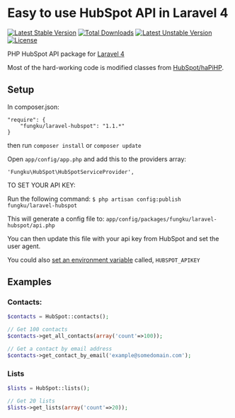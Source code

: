 Easy to use HubSpot API in Laravel 4
===================

[![Latest Stable Version](https://poser.pugx.org/fungku/laravel-hubspot/v/stable.svg)](https://packagist.org/packages/fungku/laravel-hubspot) [![Total Downloads](https://poser.pugx.org/fungku/laravel-hubspot/downloads.svg)](https://packagist.org/packages/fungku/laravel-hubspot) [![Latest Unstable Version](https://poser.pugx.org/fungku/laravel-hubspot/v/unstable.svg)](https://packagist.org/packages/fungku/laravel-hubspot) [![License](https://poser.pugx.org/fungku/laravel-hubspot/license.svg)](https://packagist.org/packages/fungku/laravel-hubspot)

PHP HubSpot API package for [Laravel 4](http://laravel.com/)

Most of the hard-working code is modified classes from [HubSpot/haPiHP](https://github.com/HubSpot/haPiHP).

## Setup

In composer.json:

```
"require": {
	"fungku/laravel-hubspot": "1.1.*"
}
```
then run `composer install` or `composer update`

Open `app/config/app.php` and add this to the providers array:

```
'Fungku\HubSpot\HubSpotServiceProvider',
```

TO SET YOUR API KEY:

Run the following command: `$ php artisan config:publish fungku/laravel-hubspot`

This will generate a config file to: `app/config/packages/fungku/laravel-hubspot/api.php`

You can then update this file with your api key from HubSpot and set the user agent.

You could also [set an environment variable](http://laravel.com/docs/configuration#protecting-sensitive-configuration) called, `HUBSPOT_APIKEY`



## Examples

### Contacts:

```php
$contacts = HubSpot::contacts();

// Get 100 contacts
$contacts->get_all_contacts(array('count'=>100));

// Get a contact by email address
$contacts->get_contact_by_email('example@somedomain.com');
```

### Lists

```php
$lists = HubSpot::lists();

// Get 20 lists
$lists->get_lists(array('count'=>20));
```

